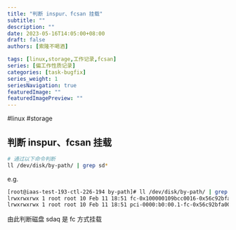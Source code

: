 ```yaml
---
title: "判断 inspur、fcsan 挂载"
subtitle: ""
description: ""
date: 2023-05-16T14:05:00+08:00
draft: false
authors: [索隆不喝酒]

tags: [linux,storage,工作记录,fcsan]
series: [偏工作性质记录]
categories: [task-bugfix]
series_weight: 1
seriesNavigation: true
featuredImage: ""
featuredImagePreview: ""
---
```

<!--more-->
#linux #storage 

## 判断 inspur、fcsan 挂载
```sh
# 通过以下命令判断
ll /dev/disk/by-path/ | grep sd*
```

e.g.

```sh
[root@iaas-test-193-ctl-226-194 by-path]# ll /dev/disk/by-path/ | grep sdaq
lrwxrwxrwx 1 root root 10 Feb 11 18:51 fc-0x100000109bcc0016-0x56c92bfa00228004-lun-1 -> ../../sdaq
lrwxrwxrwx 1 root root 10 Feb 11 18:51 pci-0000:b0:00.1-fc-0x56c92bfa00228004-lun-1 -> ../../sdaq
```

由此判断磁盘 sdaq 是 fc 方式挂载
